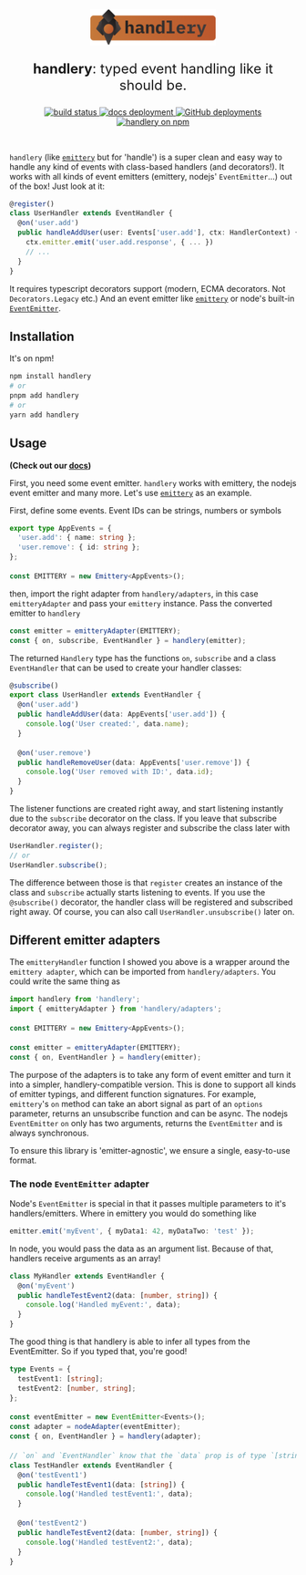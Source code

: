 <p align="center">
  <a href="https://github.com/janis-me/themed" target="_blank" rel="noopener noreferrer">
    <img width="220px" src="./handlery-logo.png" alt="Themed logo">
  </a>
</p>
<p align="center" style="font-size: 1.5rem;">
  <b>handlery</b>: typed event handling like it should be.
</p>
<p align="center">
  <a href="https://handlery.dev">
    <img src="https://img.shields.io/badge/Documentation-online-blue" alt="build status">
  </a>
  <a href="https://app.netlify.com/sites/handlery/deploys">
    <img alt="docs deployment" src="https://img.shields.io/netlify/c3cdf58b-607b-46d3-8bb5-ac3d94070850?style=flat&logo=netlify&label=docs">
  </a>
  <a href="https://github.com/janis-me/handlery/deployments">
    <img alt="GitHub deployments" src="https://img.shields.io/github/deployments/janis-me/handlery/prod?logo=github&label=build">
  </a>
  <a href="https://npmjs.com/package/handlery">
    <img alt="handlery on npm" src="https://img.shields.io/npm/v/handlery?label=npm&labelColor=orange&color=grey">
  </a>
</p>
<br/>

`handlery` (like [`emittery`](https://github.com/sindresorhus/emittery) but for 'handle') is a super clean and easy way to handle any kind of events with class-based handlers (and decorators!). It works with all kinds of event emitters (emittery, nodejs' `EventEmitter`...) out of the box! Just look at it:

```ts
@register()
class UserHandler extends EventHandler {
  @on('user.add')
  public handleAddUser(user: Events['user.add'], ctx: HandlerContext) {
    ctx.emitter.emit('user.add.response', { ... })
    // ...
  }
}
```

It requires typescript decorators support (modern, ECMA decorators. Not `Decorators.Legacy` etc.) And an event emitter like [`emittery`](https://github.com/sindresorhus/emittery) or node's built-in [`EventEmitter`](https://nodejs.org/api/events.html).

## Installation

It's on npm!

```bash
npm install handlery
# or
pnpm add handlery
# or
yarn add handlery
```

## Usage

**(Check out our [docs](https://handlery.dev))**

First, you need some event emitter. `handlery` works with emittery, the nodejs event emitter and many more. Let's use [`emittery`](https://github.com/sindresorhus/emittery) as an example.

First, define some events. Event IDs can be strings, numbers or symbols

```ts
export type AppEvents = {
  'user.add': { name: string };
  'user.remove': { id: string };
};

const EMITTERY = new Emittery<AppEvents>();
```

then, import the right adapter from `handlery/adapters`, in this case `emitteryAdapter` and pass your `emittery` instance. Pass the converted emitter to `handlery`

```ts
const emitter = emitteryAdapter(EMITTERY);
const { on, subscribe, EventHandler } = handlery(emitter);
```

The returned `Handlery` type has the functions `on`, `subscribe` and a class `EventHandler` that can be used to create your handler classes:

```ts
@subscribe()
export class UserHandler extends EventHandler {
  @on('user.add')
  public handleAddUser(data: AppEvents['user.add']) {
    console.log('User created:', data.name);
  }

  @on('user.remove')
  public handleRemoveUser(data: AppEvents['user.remove']) {
    console.log('User removed with ID:', data.id);
  }
}
```

The listener functions are created right away, and start listening instantly due to the `subscribe` decorator on the class. If you leave that subscribe decorator away, you can always register and subscribe the class later with

```ts
UserHandler.register();
// or
UserHandler.subscribe();
```

The difference between those is that `register` creates an instance of the class and `subscribe` actually starts listening to events.
If you use the `@subscribe()` decorator, the handler class will be registered and subscribed right away. Of course, you can also call `UserHandler.unsubscribe()` later on.

## Different emitter adapters

The `emitteryHandler` function I showed you above is a wrapper around the `emittery adapter`, which can be imported from `handlery/adapters`. You could write the same thing as

```ts
import handlery from 'handlery';
import { emitteryAdapter } from 'handlery/adapters';

const EMITTERY = new Emittery<AppEvents>();

const emitter = emitteryAdapter(EMITTERY);
const { on, EventHandler } = handlery(emitter);
```

The purpose of the adapters is to take any form of event emitter and turn it into a simpler, handlery-compatible version. This is done to support all kinds of emitter typings, and different function signatures. For example, `emittery`'s `on` method can take an abort signal as part of an `options` parameter, returns an unsubscribe function and can be async. The nodejs `EventEmitter` `on` only has two arguments, returns the `EventEmitter` and is always synchronous.

To ensure this library is 'emitter-agnostic', we ensure a single, easy-to-use format.

### The node `EventEmitter` adapter

Node's `EventEmitter` is special in that it passes multiple parameters to it's handlers/emitters. Where in emittery you would do something like

```ts
emitter.emit('myEvent', { myData1: 42, myDataTwo: 'test' });
```

In node, you would pass the data as an argument list. Because of that, handlers receive arguments as an array!

```ts
class MyHandler extends EventHandler {
  @on('myEvent')
  public handleTestEvent2(data: [number, string]) {
    console.log('Handled myEvent:', data);
  }
}
```

The good thing is that handlery is able to infer all types from the EventEmitter. So if you typed that, you're good!

```ts
type Events = {
  testEvent1: [string];
  testEvent2: [number, string];
};

const eventEmitter = new EventEmitter<Events>();
const adapter = nodeAdapter(eventEmitter);
const { on, EventHandler } = handlery(adapter);

// `on` and `EventHandler` know that the `data` prop is of type `[string]` or `[string, number]`.
class TestHandler extends EventHandler {
  @on('testEvent1')
  public handleTestEvent1(data: [string]) {
    console.log('Handled testEvent1:', data);
  }

  @on('testEvent2')
  public handleTestEvent2(data: [number, string]) {
    console.log('Handled testEvent2:', data);
  }
}
```

